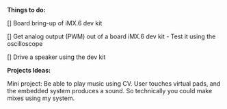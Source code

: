 **Things to do:**

  [] Board bring-up of iMX.6 dev kit

  [] Get analog output (PWM) out of a board iMX.6 dev kit - Test it using the oscilloscope
 
  [] Drive a speaker using the dev kit


**Projects Ideas:**

Mini project: 
  Be able to play music using CV.
  User touches virtual pads, and the embedded system produces a sound. So technically you could make mixes using my system. 
